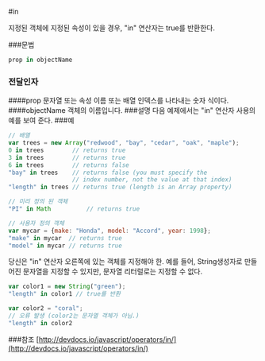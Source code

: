 #in 

지정된 객체에 지정된 속성이 있을 경우, "in" 연산자는 true를 반환한다.

###문법
```javascript
prop in objectName
```
### 전달인자
####prop
문자열 또는 속성 이름 또는 배열 인덱스를 나타내는 숫자 식이다.
####objectName
객체의 이름입니다.
###설명
다음 예제에서는 "in" 연산자 사용의 예를 보여 준다.
###예
```javascript
// 배열
var trees = new Array("redwood", "bay", "cedar", "oak", "maple");
0 in trees        // returns true
3 in trees        // returns true
6 in trees        // returns false
"bay" in trees    // returns false (you must specify the 
                  // index number, not the value at that index)
"length" in trees // returns true (length is an Array property)

// 미리 정의 된 객체
"PI" in Math          // returns true

// 사용자 정의 객체
var mycar = {make: "Honda", model: "Accord", year: 1998};
"make" in mycar  // returns true
"model" in mycar // returns true
```
당신은 "in" 연산자 오른쪽에 있는 객체를 지정해야 한. 예를 들어, String생성자로 만들어진 문자열을 지정할 수 있지만, 문자열 리터럴로는 지정할 수 없다.
```javascript
var color1 = new String("green");
"length" in color1 // true를 반환

var color2 = "coral";
// 오류 발생 (color2는 문자열 객체가 아님.)
"length" in color2
```
###참조
[http://devdocs.io/javascript/operators/in/](http://devdocs.io/javascript/operators/in/)
